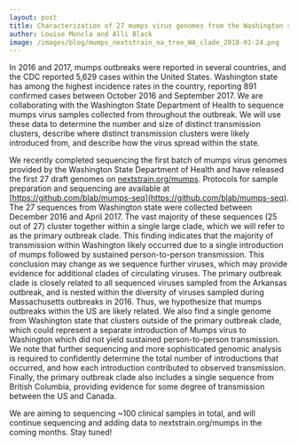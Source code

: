 ```yaml
---
layout: post
title: Characterization of 27 mumps virus genomes from the Washington state outbreak
author: Louise Moncla and Alli Black
image: /images/blog/mumps_nextstrain_na_tree_WA_clade_2018-01-24.png
---
```


In 2016 and 2017, mumps outbreaks were reported in several countries, and the CDC reported 5,629 cases within the United States. Washington state has among the highest incidence rates in the country, reporting 891 confirmed cases between October 2016 and September 2017. We are collaborating with the Washington State Department of Health to sequence mumps virus samples collected from throughout the outbreak. We will use these data to determine the number and size of distinct transmission clusters, describe where distinct transmission clusters were likely introduced from, and describe how the virus spread within the state.  

We recently completed sequencing the first batch of mumps virus genomes provided by the Washington State Department of Health and have released the first 27 draft genomes on [nextstrain.org/mumps](http://www.nextstrain.org/mumps/global). Protocols for sample preparation and sequencing are available at [https://github.com/blab/mumps-seq](https://github.com/blab/mumps-seq). The 27 sequences from Washington state were collected between December 2016 and April 2017. The vast majority of these sequences (25 out of 27) cluster together within a single large clade, which we will refer to as the primary outbreak clade. This finding indicates that the majority of transmission within Washington likely occurred due to a single introduction of mumps followed by sustained person-to-person transmission. This conclusion may change as we sequence further viruses, which may provide evidence for additional clades of circulating viruses. The primary outbreak clade is closely related to all sequenced viruses sampled from the Arkansas outbreak, and is nested within the diversity of viruses sampled during Massachusetts outbreaks in 2016. Thus, we hypothesize that mumps outbreaks within the US are likely related. We also find a single genome from Washington state that clusters outside of the primary outbreak clade, which could represent a separate introduction of Mumps virus to Washington which did not yield sustained person-to-person transmission. We note that further sequencing and more sophisticated genomic analysis is required to confidently determine the total number of introductions that occurred, and how each introduction contributed to observed transmission. Finally, the primary outbreak clade also includes a single sequence from British Columbia, providing evidence for some degree of transmission between the US and Canada.

We are aiming to sequencing ~100 clinical samples in total, and will continue sequencing and adding data to nextstrain.org/mumps in the coming months. Stay tuned! 
